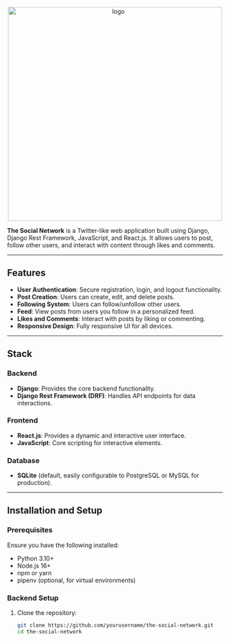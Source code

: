 <p align="center">
  <img src="https://github.com/user-attachments/assets/3cfa2d0d-8e04-44e5-b042-4b1807f6f890" alt="logo" width="500" />
</p>

**The Social Network** is a Twitter-like web application built using Django, Django Rest Framework, JavaScript, and React.js. It allows users to post, follow other users, and interact with content through likes and comments.

---


## Features

- **User Authentication**: Secure registration, login, and logout functionality.
- **Post Creation**: Users can create, edit, and delete posts.
- **Following System**: Users can follow/unfollow other users.
- **Feed**: View posts from users you follow in a personalized feed.
- **Likes and Comments**: Interact with posts by liking or commenting.
- **Responsive Design**: Fully responsive UI for all devices.

---

## Stack

### Backend
- **Django**: Provides the core backend functionality.
- **Django Rest Framework (DRF)**: Handles API endpoints for data interactions.
  
### Frontend
- **React.js**: Provides a dynamic and interactive user interface.
- **JavaScript**: Core scripting for interactive elements.

### Database
- **SQLite** (default, easily configurable to PostgreSQL or MySQL for production).

---

## Installation and Setup

### Prerequisites
Ensure you have the following installed:
- Python 3.10+
- Node.js 16+
- npm or yarn
- pipenv (optional, for virtual environments)

### Backend Setup
1. Clone the repository:
   ```bash
   git clone https://github.com/yourusername/the-social-network.git
   cd the-social-network
